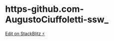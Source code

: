 # https-github.com-AugustoCiuffoletti-ssw_

[Edit on StackBlitz ⚡️](https://stackblitz.com/edit/js-uvlrt5)
